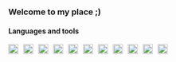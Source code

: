 

<!-- https://devicon.dev/ -->

### Welcome to my place ;)

#### Languages and tools
<img align="left" alt="Java" width="20px" style="margin-right:10px; margin-bottom:10px;" src="https://cdn.jsdelivr.net/gh/devicons/devicon@latest/icons/java/java-original.svg" /><img align="left" alt="Spring" width="20px" style="margin-right:10px; margin-bottom:10px;" src="https://cdn.jsdelivr.net/gh/devicons/devicon@latest/icons/spring/spring-original.svg" />
<img align="left" alt="Dart" width="20px" style="margin-right:10px; margin-bottom:10px;" src="https://cdn.jsdelivr.net/gh/devicons/devicon@latest/icons/dart/dart-original.svg" />
<img align="left" alt="Flutter" width="20px" style="margin-right:10px; margin-bottom:10px;" src="https://cdn.jsdelivr.net/gh/devicons/devicon@latest/icons/flutter/flutter-original.svg" />
<img align="left" alt="Python" width="20px" style="margin-right:10px; margin-bottom:10px;" src="https://cdn.jsdelivr.net/gh/devicons/devicon@latest/icons/python/python-original.svg" />
<img align="left" alt="RStudio" width="20px" style="margin-right:10px; margin-bottom:10px;" src="https://cdn.jsdelivr.net/gh/devicons/devicon@latest/icons/rstudio/rstudio-original.svg" />
<img align="left" alt="MySQL" width="20px" style="margin-right:10px; margin-bottom:10px;" src="https://cdn.jsdelivr.net/gh/devicons/devicon@latest/icons/mysql/mysql-original.svg" />
<img align="left" alt="AWS" width="20px" style="margin-right:10px; margin-bottom:10px;" src="https://cdn.jsdelivr.net/gh/devicons/devicon@latest/icons/amazonwebservices/amazonwebservices-original-wordmark.svg" />
<img align="left" alt="GoogleCloud" width="20px" style="margin-right:10px; margin-bottom:10px;" src="https://cdn.jsdelivr.net/gh/devicons/devicon@latest/icons/googlecloud/googlecloud-original.svg" />
<img align="left" alt="IntelliJ" width="20px" style="margin-right:10px; margin-bottom:10px;" src="https://cdn.jsdelivr.net/gh/devicons/devicon@latest/icons/intellij/intellij-original.svg" />
<img align="left" alt="Slack" width="20px" style="margin-right:10px; margin-bottom:10px;" src="https://cdn.jsdelivr.net/gh/devicons/devicon@latest/icons/slack/slack-original.svg" />

          

<br clear="left" />


          
          

<!-- -->
<!-- -->
<!-- -->
